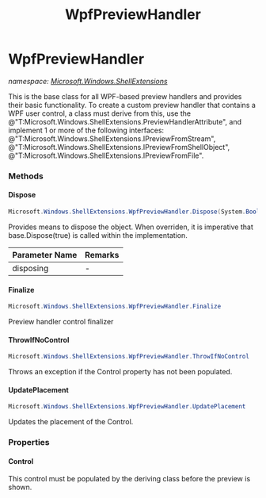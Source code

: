 ﻿---
title: WpfPreviewHandler
---

# WpfPreviewHandler
_namespace: [Microsoft.Windows.ShellExtensions](N-Microsoft.Windows.ShellExtensions.html)_

This is the base class for all WPF-based preview handlers and provides their basic functionality.
 To create a custom preview handler that contains a WPF user control,
 a class must derive from this, use the @"T:Microsoft.Windows.ShellExtensions.PreviewHandlerAttribute",
 and implement 1 or more of the following interfaces: 
 @"T:Microsoft.Windows.ShellExtensions.IPreviewFromStream", 
 @"T:Microsoft.Windows.ShellExtensions.IPreviewFromShellObject", 
 @"T:Microsoft.Windows.ShellExtensions.IPreviewFromFile".

### Methods

#### Dispose
```csharp
Microsoft.Windows.ShellExtensions.WpfPreviewHandler.Dispose(System.Boolean)
```
Provides means to dispose the object.
 When overriden, it is imperative that base.Dispose(true) is called within the implementation.

|Parameter Name|Remarks|
|--------------|-------|
|disposing|-|


#### Finalize
```csharp
Microsoft.Windows.ShellExtensions.WpfPreviewHandler.Finalize
```
Preview handler control finalizer

#### ThrowIfNoControl
```csharp
Microsoft.Windows.ShellExtensions.WpfPreviewHandler.ThrowIfNoControl
```
Throws an exception if the Control property has not been populated.

#### UpdatePlacement
```csharp
Microsoft.Windows.ShellExtensions.WpfPreviewHandler.UpdatePlacement
```
Updates the placement of the Control.



### Properties

#### Control
This control must be populated by the deriving class before the preview is shown.


